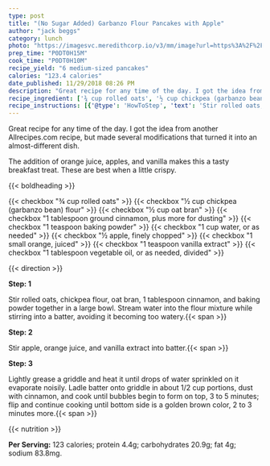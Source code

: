 ```yaml
---
type: post
title: "(No Sugar Added) Garbanzo Flour Pancakes with Apple"
author: "jack beggs"
category: lunch
photo: "https://imagesvc.meredithcorp.io/v3/mm/image?url=https%3A%2F%2Fimages.media-allrecipes.com%2Fuserphotos%2F2139537.jpg"
prep_time: "P0DT0H15M"
cook_time: "P0DT0H10M"
recipe_yield: "6 medium-sized pancakes"
calories: "123.4 calories"
date_published: 11/29/2018 08:26 PM
description: "Great recipe for any time of the day. I got the idea from another Allrecipes.com recipe, but made several modifications that turned it into an almost-different dish. The addition of orange juice, apples, and vanilla makes this a tasty breakfast treat. These are best when a little crispy."
recipe_ingredient: ['¾ cup rolled oats', '½ cup chickpea (garbanzo bean) flour', '½ cup oat bran', '1 tablespoon ground cinnamon, plus more for dusting', '1 teaspoon baking powder', '1 cup water, or as needed', '½ apple, finely chopped', '1 small orange, juiced', '1 teaspoon vanilla extract', '1 tablespoon vegetable oil, or as needed, divided']
recipe_instructions: [{'@type': 'HowToStep', 'text': 'Stir rolled oats, chickpea flour, oat bran, 1 tablespoon cinnamon, and baking powder together in a large bowl. Stream water into the flour mixture while stirring into a batter, avoiding it becoming too watery.\n'}, {'@type': 'HowToStep', 'text': 'Stir apple, orange juice, and vanilla extract into batter.\n'}, {'@type': 'HowToStep', 'text': 'Lightly grease a griddle and heat it until drops of water sprinkled on it evaporate noisily. Ladle batter onto griddle in about 1/2 cup portions, dust with cinnamon, and cook until bubbles begin to form on top, 3 to 5 minutes; flip and continue cooking until bottom side is a golden brown color, 2 to 3 minutes more.\n'}]
---
```


Great recipe for any time of the day. I got the idea from another Allrecipes.com recipe, but made several modifications that turned it into an almost-different dish.

 The addition of orange juice, apples, and vanilla makes this a tasty breakfast treat. These are best when a little crispy. 

{{< boldheading >}}

{{< checkbox "¾ cup rolled oats" >}}
{{< checkbox "½ cup chickpea (garbanzo bean) flour" >}}
{{< checkbox "½ cup oat bran" >}}
{{< checkbox "1 tablespoon ground cinnamon, plus more for dusting" >}}
{{< checkbox "1 teaspoon baking powder" >}}
{{< checkbox "1 cup water, or as needed" >}}
{{< checkbox "½  apple, finely chopped" >}}
{{< checkbox "1  small orange, juiced" >}}
{{< checkbox "1 teaspoon vanilla extract" >}}
{{< checkbox "1 tablespoon vegetable oil, or as needed, divided" >}}


{{< direction >}}

**Step: 1**

Stir rolled oats, chickpea flour, oat bran, 1 tablespoon cinnamon, and baking powder together in a large bowl. Stream water into the flour mixture while stirring into a batter, avoiding it becoming too watery.{{< span >}}

**Step: 2**

Stir apple, orange juice, and vanilla extract into batter.{{< span >}}

**Step: 3**

Lightly grease a griddle and heat it until drops of water sprinkled on it evaporate noisily. Ladle batter onto griddle in about 1/2 cup portions, dust with cinnamon, and cook until bubbles begin to form on top, 3 to 5 minutes; flip and continue cooking until bottom side is a golden brown color, 2 to 3 minutes more.{{< span >}}

{{< nutrition >}}

**Per Serving:** 123 calories; protein 4.4g; carbohydrates 20.9g; fat 4g; sodium 83.8mg.